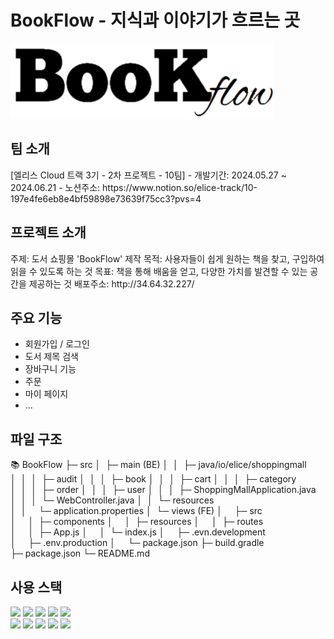 # BookFlow - 지식과 이야기가 흐르는 곳

![로고](src/views/public/bookflow.png)

## 팀 소개
<div>
[엘리스 Cloud 트랙 3기 - 2차 프로젝트 - 10팀]
- 개발기간: 2024.05.27 ~ 2024.06.21
- 노션주소: https://www.notion.so/elice-track/10-197e4fe6eb8e4bf59898e73639f75cc3?pvs=4
</div>


## 프로젝트 소개
<div>
주제: 도서 쇼핑몰 'BookFlow' 제작
목적: 사용자들이 쉽게 원하는 책을 찾고, 구입하여 읽을 수 있도록 하는 것
목표: 책을 통해 배움을 얻고, 다양한 가치를 발견할 수 있는 공간을 제공하는 것
배포주소: http://34.64.32.227/
</div>


## 주요 기능
- 회원가입 / 로그인
- 도서 제목 검색
- 장바구니 기능
- 주문
- 마이 페이지
- ...


## 파일 구조
📚 BookFlow
├─ src
│  ├─ main (BE)
│  │  ├─ java/io/elice/shoppingmall
│  │  │  ├─ audit
│  │  │  ├─ book
│  │  │  ├─ cart
│  │  │  ├─ category
│  │  │  ├─ order
│  │  │  ├─ user
│  │  │  ├─ ShoppingMallApplication.java
│  │  │  └─ WebController.java
│  │  └─ resources
│  │     └─ application.properties
│  └─ views (FE)
│     ├─ src
│     │  ├─ components
│     │  ├─ resources
│     │  ├─ routes
│     │  ├─ App.js
│     │  └─ index.js
│     ├─ .evn.development
│     ├─ .env.production
│     └─ package.json
├─ build.gradle
├─ package.json
└─ README.md


## 사용 스택
<div>
    <img src="https://img.shields.io/badge/React-61DAFB?style=for-the-badge&logo=React&logoColor=white">
    <img src="https://img.shields.io/badge/html5-E34F26?style=for-the-badge&logo=html5&logoColor=white">  
    <img src="https://img.shields.io/badge/javascript-F7DF1E?style=for-the-badge&logo=javascript&logoColor=white">  
    <img src="https://img.shields.io/badge/css3-1572B6?style=for-the-badge&logo=css3&logoColor=white">    
    <img src="https://img.shields.io/badge/chakraui-319795?style=for-the-badge&logo=chakraui&logoColor=white">    
</div>
<div>
    <img src="https://img.shields.io/badge/springboot-6DB33F?style=for-the-badge&logo=springboot&logoColor=white">
    <img src="https://img.shields.io/badge/openjdk-000000?style=for-the-badge&logo=openjdk&logoColor=white">
    <img src="https://img.shields.io/badge/mysql-4479A1?style=for-the-badge&logo=mysql&logoColor=white">
    <img src="https://img.shields.io/badge/gradle-02303A?style=for-the-badge&logo=gradle&logoColor=white">
    <img src="https://img.shields.io/badge/gitlab-FC6D26?style=for-the-badge&logo=gitlab&logoColor=white">
</div>

